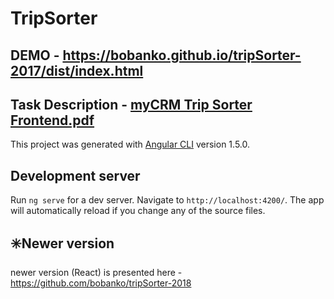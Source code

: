 # TripSorter

## DEMO - https://bobanko.github.io/tripSorter-2017/dist/index.html

## Task Description - [myCRM Trip Sorter Frontend.pdf](https://github.com/bobanko/tripSorter/blob/master/myCRM_Trip%20Sorter_Frontend.pdf)

This project was generated with [Angular CLI](https://github.com/angular/angular-cli) version 1.5.0.

## Development server

Run `ng serve` for a dev server. Navigate to `http://localhost:4200/`. The app will automatically reload if you change any of the source files.

## ✳️Newer version

newer version (React) is presented here - https://github.com/bobanko/tripSorter-2018
